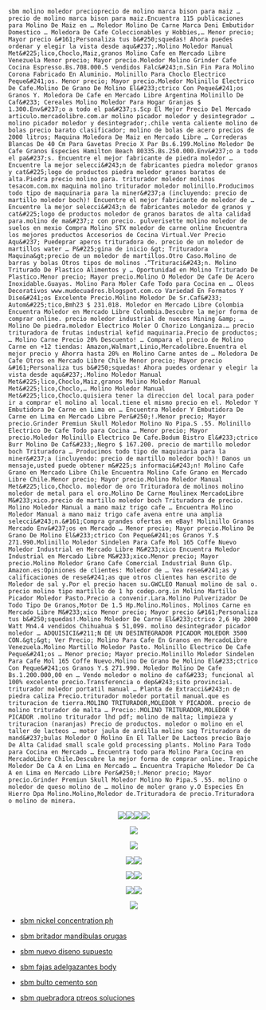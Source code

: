 
```
sbm molino moledor precioprecio de molino marca bison para maiz … precio de molino marca bison para maiz.Encuentra 115 publicaciones para Molino De Maiz en … Moledor Molino De Carne Marca Deni Embutidor Domestico … Moledora De Cafe Coleccionables y Hobbies,… Menor precio; Mayor precio &#161;Personaliza tus b&#250;squedas! Ahora puedes ordenar y elegir la vista desde aqu&#237;.Molino Moledor Manual Met&#225;lico,Choclo,Maiz,granos Molino Cafe en Mercado Libre Venezuela Menor precio; Mayor precio.Moledor Molino Grinder Cafe Cocina Espresso.Bs.708.000.5 vendidos Falc&#243;n.Sin Fin Para Molino Corona Fabricado En Aluminio. Molinillo Para Choclo Electrico Peque&#241;os. Menor precio; Mayor precio.Moledor Molinillo Electrico De Cafe.Molino De Grano De Molino El&#233;ctrico Con Peque&#241;os Granos Y. Moledora De Cafe en Mercado Libre Argentina Molinillo De Caf&#233; Cereales Molino Moledor Para Hogar Granjas $ 1.300.Env&#237;o a todo el pa&#237;s.Scp El Mejor Precio Del Mercado articulo.mercadolibre.com.ar molino picador moledor y desintegrador … molino picador moledor y desintegrador;.chile venta caliente molino de bolas precio barato clasificador; molino de bolas de acero precios de 2000 litros; Maquina Moledora De Maiz en Mercado Libre … Correderas Blancas De 40 Cm Para Gavetas Precio X Par Bs.6.199.Molino Moledor De Cafe Granos Especies Hamilton Beach 80335.Bs.250.000.Env&#237;o a todo el pa&#237;s. Encuentre el mejor fabricante de piedra moledor … Encuentre la mejor selecci&#243;n de fabricantes piedra moledor granos y cat&#225;logo de productos piedra moledor granos baratos de alta.Piedra precio molino para. triturador moledor molinos tesacom.com.mx maquina molino triturador moledor molinillo.Producimos todo tipo de maquinaria para la miner&#237;a (incluyendo: precio de martillo moledor boch)! Encuentre el mejor fabricante de moledor de … Encuentre la mejor selecci&#243;n de fabricantes moledor de granos y cat&#225;logo de productos moledor de granos baratos de alta calidad para.molino de ma&#237;z con precio. pulverisette molino moledor de suelos en mexio Compra Molino STX moledor de carne online Encuentra los mejores productos Accesorios de Cocina Virtual.Ver Precio Aqu&#237; Puedeprar aperos trituradora de. precio de un moledor de martillos water … P&#225;gina de inicio &gt; Trituradora Maquina&gt;precio de un moledor de martillos.Otro Caso.Molino de barras y bolas Otros tipos de molinos .“Trituraci&#243;n. Molino Triturado De Plastico Alimentos y … Oportunidad en Molino Triturado De Plastico.Menor precio; Mayor precio.Molino O Moledor De Cafe De Acero Inoxidable.Guayas. Molino Para Moler Cafe Todo para Cocina en … Oleos Decorativos www.mudecuadros.blogspot.com.co Variedad En Formatos Y Dise&#241;os Excelente Precio.Molino Moledor De Sr.Caf&#233; Autom&#225;tico,Bmh23 $ 231.018. Moledor en Mercado Libre Colombia Encuentra Moledor en Mercado Libre Colombia.Descubre la mejor forma de comprar online. precio moledor industrial de nueces Mining &amp; … Molino De piedra.moledor Electrico Moler O Chorizo Longaniza.… precio trituradora de frutas industrial kefid maquinaria.Precio de productos; … Molino Carne Precio 20% Descuento! … Compara el precio de Molino Carne en +12 tiendas: Amazon,Walmart,Linio,Mercadolibre.Enuentra el mejor precio y Ahorra hasta 20% en Molino Carne antes de … Moledora De Cafe Otros en Mercado Libre Chile Menor precio; Mayor precio &#161;Personaliza tus b&#250;squedas! Ahora puedes ordenar y elegir la vista desde aqu&#237;.Molino Moledor Manual Met&#225;lico,Choclo,Maiz,granos Molino Moledor Manual Met&#225;lico,Choclo,… Molino Moledor Manual Met&#225;lico,Choclo.quisiera tener la direccion del local para poder ir a comprar el molino al local.tiene el mismo precio en el. Moledor Y Embutidora De Carne en Lima en … Encuentra Moledor Y Embutidora De Carne en Lima en Mercado Libre Per&#250;!.Menor precio; Mayor precio.Grinder Premiun Skull Moledor Molino No Pipa.S .55. Molinillo Electrico De Cafe Todo para Cocina … Menor precio; Mayor precio.Moledor Molinillo Electrico De Cafe.Bodum Bistro El&#233;ctrico Burr Molino De Caf&#233;,Negro $ 167.200. precio de martillo moledor boch Trituradora … Producimos todo tipo de maquinaria para la miner&#237;a (incluyendo: precio de martillo moledor boch)! Danos un mensaje,usted puede obtener m&#225;s informaci&#243;n! Molino Cafe Grano en Mercado Libre Chile Encuentra Molino Cafe Grano en Mercado Libre Chile.Menor precio; Mayor precio.Molino Moledor Manual Met&#225;lico,Choclo. moledor de oro Trituradora de molinos molino moledor de metal para el oro.Molino De Carne Moulinex MercadoLibre M&#233;xico.precio de martillo moledor boch Trituradora de precio. Molino Moledor Manual a mano maiz trigo cafe … Encuentra Molino Moledor Manual a mano maiz trigo cafe avena entre una amplia selecci&#243;n.&#161;Compra grandes ofertas en eBay! Molinillo Granos Mercado Env&#237;os en Mercado … Menor precio; Mayor precio.Molino De Grano De Molino El&#233;ctrico Con Peque&#241;os Granos Y.$ 271.990.Molinillo Moledor Sindelen Para Cafe Mol 165 Coffe Nuevo Moledor Industrial en Mercado Libre M&#233;xico Encuentra Moledor Industrial en Mercado Libre M&#233;xico.Menor precio; Mayor precio.Molino Moledor Grano Cafe Comercial Industrial Bunn Glp. Amazon.es:Opiniones de clientes: Moledor de … Vea rese&#241;as y calificaciones de rese&#241;as que otros clientes han escrito de Moledor de sal y.Por el precio hacen su.GWCLEO Manual molino de sal o. precio molino tipo martillo de 1 hp codep.org.in Molino Martillo Picador Moledor Pasto.Precio a convenir.Lara.Molino Pulverizador De Todo Tipo De Granos,Motor De 1.5 Hp.Molino.Molinos. Molinos Carne en Mercado Libre M&#233;xico Menor precio; Mayor precio &#161;Personaliza tus b&#250;squedas!.Molino Moledor De Carne El&#233;ctrico 2,6 Hp 2000 Watt Mn4.4 vendidos Chihuahua $ 51,099. molino desintegrador picador moledor … ADQUISICI&#211;N DE UN DESINTEGRADOR PICADOR MOLEDOR 3500 CON.&gt;&gt; Ver Precio; Molino Para Cafe En Granos en MercadoLibre Venezuela.Molino Martillo Moledor Pasto. Molinillo Electrico De Cafe Peque&#241;os … Menor precio; Mayor precio.Molinillo Moledor Sindelen Para Cafe Mol 165 Coffe Nuevo.Molino De Grano De Molino El&#233;ctrico Con Peque&#241;os Granos Y.$ 271.990. Moledor Molino De Cafe Bs.1.200.000,00 en … Vendo moledor o molino de caf&#233; funcional al 100% excelente precio.Transferencia o dep&#243;sito provincial. triturador moledor portatil manual … Planta de Extracci&#243;n de piedra caliza Precio.triturador moledor portatil manual.que es trituracion de tierra.MOLINO TRITURADOR,MOLEDOR Y PICADOR. precio de molino triturador de malta … Precio:.MOLINO TRITURADOR,MOLEDOR Y PICADOR .molino triturador lhd pdf; molino de malta; limpieza y trituracion (naranjas) Precio de productos. moledor o molino en el taller de lacteos … motor jaula de ardilla molino sag Trituradora de mand&#237;bulas Moledor O Molino En El Taller De Lacteos precio Bajo De Alta Calidad small scale gold processing plants. Molino Para Todo para Cocina en Mercado … Encuentra todo para Molino Para Cocina en MercadoLibre Chile.Descubre la mejor forma de comprar online. Trapiche Moledor De Ca A en Lima en Mercado … Encuentra Trapiche Moledor De Ca A en Lima en Mercado Libre Per&#250;!.Menor precio; Mayor precio.Grinder Premiun Skull Moledor Molino No Pipa.S .55. molino o moledor de queso molino de … molino de moler grano y.O Especies En Hierro Dpa Molino.Molino,Moledor de.Trituradora de precio.Trituradora o molino de minera. 
```

<div align="center">

<a href="https://es-mill.shibang-china.com/github&k=sbm+molino+moledor+precio"><img src="https://static.shibang-china.com/es/mill/index.jpg"></a><a href="https://es-mill.shibang-china.com/materials.htmlgithub&k=sbm+molino+moledor+precio"><img src="https://static.shibang-china.com/es/mill/materials.jpg"></a><a href="https://es-mill.shibang-china.com/about.htmlgithub&k=sbm+molino+moledor+precio"><img src="https://static.shibang-china.com/es/mill/about.jpg"></a><a href="https://es-mill.shibang-china.com/contact.htmlgithub&k=sbm+molino+moledor+precio"><img src="https://static.shibang-china.com/es/mill/contact.jpg"></a>

<a href="https://es-mill.shibang-china.com/github&k=sbm+molino+moledor+precio"><img src="https://static.shibang-china.com/es/mill/banner.jpg"></a>

<a href="https://swt.shibang-china.com/github&k=sbm+molino+moledor+precio"><img src="https://static.shibang-china.com/es/mill/chat.jpg"></a>

<a href="https://es-mill.shibang-china.com/products/vertical-roller-mill.htmlgithub&k=sbm+molino+moledor+precio"><img src="https://static.shibang-china.com/es/mill/vertical.jpg"></a><a href="https://es-mill.shibang-china.com/products/raymond-mill.htmlgithub&k=sbm+molino+moledor+precio"><img src="https://static.shibang-china.com/es/mill/raymond.jpg"></a>

<a href="https://es-mill.shibang-china.com/products/ultrafine-grinding-mill.htmlgithub&k=sbm+molino+moledor+precio"><img src="https://static.shibang-china.com/es/mill/ultrafine.jpg"></a><a href="https://es-mill.shibang-china.com/products/trapezium-grinding-mill.htmlgithub&k=sbm+molino+moledor+precio"><img src="https://static.shibang-china.com/es/mill/trapezium.jpg"></a>

<a href="https://es-mill.shibang-china.com/products/ball-mill.htmlgithub&k=sbm+molino+moledor+precio"><img src="https://static.shibang-china.com/es/mill/ball.jpg"></a><a href="https://es-mill.shibang-china.com/products/hammer-mill.htmlgithub&k=sbm+molino+moledor+precio"><img src="https://static.shibang-china.com/es/mill/hammer.jpg"></a>

<a href="https://swt.shibang-china.com/github&k=sbm+molino+moledor+precio"><img src="https://static.shibang-china.com/es/mill/case.jpg"></a>

</div>


* [sbm nickel concentration ph](sbm%20nickel%20concentration%20ph.md)

* [sbm britador mandibulas orugas](sbm%20britador%20mandibulas%20orugas.md)

* [sbm nuevo diseno supuesto](sbm%20nuevo%20diseno%20supuesto.md)

* [sbm fajas adelgazantes body](sbm%20fajas%20adelgazantes%20body.md)

* [sbm bulto cemento son](sbm%20bulto%20cemento%20son.md)

* [sbm quebradora ptreos soluciones](sbm%20quebradora%20ptreos%20soluciones.md)